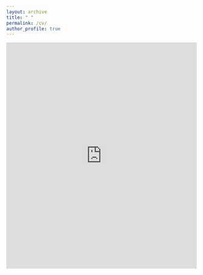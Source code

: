 ```yaml
---
layout: archive
title: " "
permalink: /cv/
author_profile: true
---
```



<iframe 
    src="http://ngimhana.github.io/files/Nadeeshan_De_Silva_Resume.pdf" 
    width="100%" 
    height="600px" 
    style="border: none;">
  </iframe>